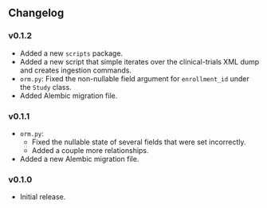 ## Changelog

### v0.1.2

- Added a new `scripts` package.
- Added a new script that simple iterates over the clinical-trials XML dump and creates ingestion commands.
- `orm.py`: Fixed the non-nullable field argument for `enrollment_id` under the `Study` class.
- Added Alembic migration file.

### v0.1.1

- `orm.py`:
    - Fixed the nullable state of several fields that were set incorrectly.
    - Added a couple more relationships.
- Added a new Alembic migration file.

### v0.1.0

- Initial release.
